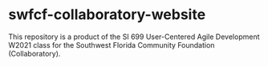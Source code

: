 # swfcf-collaboratory-website
This repository is a product of the SI 699 User-Centered Agile Development W2021 class for the Southwest Florida Community Foundation (Collaboratory).
